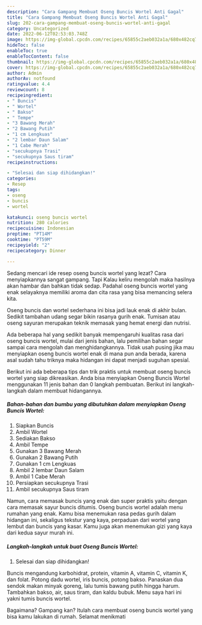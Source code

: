 ```yaml
---
description: "Cara Gampang Membuat Oseng Buncis Wortel Anti Gagal"
title: "Cara Gampang Membuat Oseng Buncis Wortel Anti Gagal"
slug: 202-cara-gampang-membuat-oseng-buncis-wortel-anti-gagal
category: Uncategorized
date: 2022-06-12T02:53:03.748Z
image: https://img-global.cpcdn.com/recipes/65855c2aeb032a1a/680x482cq70/oseng-buncis-wortel-foto-resep-utama.jpg
hideToc: false
enableToc: true
enableTocContent: false
thumbnail: https://img-global.cpcdn.com/recipes/65855c2aeb032a1a/680x482cq70/oseng-buncis-wortel-foto-resep-utama.jpg
cover: https://img-global.cpcdn.com/recipes/65855c2aeb032a1a/680x482cq70/oseng-buncis-wortel-foto-resep-utama.jpg
author: Admin
authorAv: notfound
ratingvalue: 4.4
reviewcount: 8
recipeingredient:
- " Buncis"
- " Wortel"
- " Bakso"
- " Tempe"
- "3 Bawang Merah"
- "2 Bawang Putih"
- "1 cm Lengkuas"
- "2 lembar Daun Salam"
- "1 Cabe Merah"
- "secukupnya Trasi"
- "secukupnya Saus tiram"
recipeinstructions:

- "Selesai dan siap dihidangkan!"
categories:
- Resep
tags:
- oseng
- buncis
- wortel

katakunci: oseng buncis wortel 
nutrition: 280 calories
recipecuisine: Indonesian
preptime: "PT14M"
cooktime: "PT59M"
recipeyield: "2"
recipecategory: Dinner

---
```



Sedang mencari ide resep oseng buncis wortel yang lezat? Cara menyiapkannya sangat gampang. Tapi Kalau keliru mengolah maka hasilnya akan hambar dan bahkan tidak sedap. Padahal oseng buncis wortel yang enak selayaknya memiliki aroma dan cita rasa yang bisa memancing selera kita.


Oseng buncis dan wortel sederhana ini bisa jadi lauk enak di akhir bulan. Sedikit tambahan udang segar bikin rasanya gurih enak. Tumisan atau oseng sayuran merupakan teknik memasak yang hemat energi dan nutrisi.

Ada beberapa hal yang sedikit banyak mempengaruhi kualitas rasa dari oseng buncis wortel, mulai dari jenis bahan, lalu pemilihan bahan segar sampai cara mengolah dan menghidangkannya. Tidak usah pusing jika mau menyiapkan oseng buncis wortel enak di mana pun anda berada, karena asal sudah tahu triknya maka hidangan ini dapat menjadi suguhan spesial.


Berikut ini ada beberapa tips dan trik praktis untuk membuat oseng buncis wortel yang siap dikreasikan. Anda bisa menyiapkan Oseng Buncis Wortel menggunakan 11 jenis bahan dan 0 langkah pembuatan. Berikut ini langkah-langkah dalam membuat hidangannya.

<!--inarticleads1-->

##### Bahan-bahan dan bumbu yang dibutuhkan dalam menyiapkan Oseng Buncis Wortel:

1. Siapkan  Buncis
1. Ambil  Wortel
1. Sediakan  Bakso
1. Ambil  Tempe
1. Gunakan 3 Bawang Merah
1. Gunakan 2 Bawang Putih
1. Gunakan 1 cm Lengkuas
1. Ambil 2 lembar Daun Salam
1. Ambil 1 Cabe Merah
1. Persiapkan secukupnya Trasi
1. Ambil secukupnya Saus tiram


Namun, cara memasak buncis yang enak dan super praktis yaitu dengan cara memasak sayur buncis ditumis. Oseng buncis wortel adalah menu rumahan yang enak. Kamu bisa menemukan rasa pedas gurih dalam hidangan ini, sekaligus tekstur yang kaya, perpaduan dari wortel yang lembut dan buncis yang kasar. Kamu juga akan menemukan gizi yang kaya dari kedua sayur murah ini. 

<!--inarticleads2-->

##### Langkah-langkah untuk buat Oseng Buncis Wortel:


1. Selesai dan siap dihidangkan!

Buncis mengandung karbohidrat, protein, vitamin A, vitamin C, vitamin K, dan folat. Potong dadu wortel, iris buncis, potong bakso. Panaskan dua sendok makan minyak goreng, lalu tumis bawang putih hingga harum. Tambahkan bakso, air, saus tiram, dan kaldu bubuk. Menu saya hari ini yakni tumis buncis wortel. 

Bagaimana? Gampang kan? Itulah cara membuat oseng buncis wortel yang bisa kamu lakukan di rumah. Selamat menikmati
